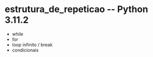 # estrutura_de_repeticao  -- Python 3.11.2
 

 - while
 - for
 - loop infinito / break
 - condicionais
